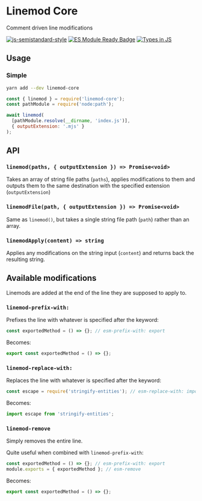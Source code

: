 # Linemod Core

Comment driven line modifications

[![js-semistandard-style](https://img.shields.io/badge/code%20style-semistandard-brightgreen.svg)](https://github.com/voxpelli/eslint-config)
[![ES Module Ready Badge](https://img.shields.io/badge/es%20module%20ready-yes-success.svg)](https://esmodules.dev/)
[![Types in JS](https://img.shields.io/badge/types_in_js-yes-brightgreen)](https://github.com/voxpelli/types-in-js)

## Usage

### Simple

```bash
yarn add --dev linemod-core
```

```javascript
const { linemod } = require('linemod-core');
const pathModule = require('node:path');

await linemod(
  [pathModule.resolve(__dirname, 'index.js')],
  { outputExtension: '.mjs' }
);
```

## API

### `linemod(paths, { outputExtension }) => Promise<void>`

Takes an array of string file paths (`paths`), applies modifications to them and outputs them to the same destination with the specified extension (`outputExtension`)

### `linemodFile(path, { outputExtension }) => Promise<void>`

Same as `linemod()`, but takes a single string file path (`path`) rather than an array.

### `linemodApply(content) => string`

Applies any modifications on the string input (`content`) and returns back the resulting string.

## Available modifications

Linemods are added at the end of the line they are supposed to apply to.

### `linemod-prefix-with:`

Prefixes the line with whatever is specified after the keyword:

```javascript
const exportedMethod = () => {}; // esm-prefix-with: export
```

Becomes:

```javascript
export const exportedMethod = () => {};
```

### `linemod-replace-with:`

Replaces the line with whatever is specified after the keyword:

```javascript
const escape = require('stringify-entities'); // esm-replace-with: import escape from 'stringify-entities';
```

Becomes:

```javascript
import escape from 'stringify-entities';
```

### `linemod-remove`

Simply removes the entire line.

Quite useful when combined with `linemod-prefix-with`:

```javascript
const exportedMethod = () => {}; // esm-prefix-with: export
module.exports = { exportedMethod }; // esm-remove
```

Becomes:

```javascript
export const exportedMethod = () => {};
```
